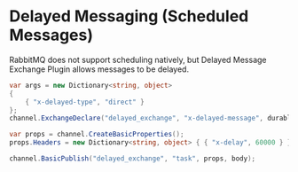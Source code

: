
# Delayed Messaging (Scheduled Messages)
RabbitMQ does not support scheduling natively, but Delayed Message Exchange Plugin allows messages to be delayed.
```cs
var args = new Dictionary<string, object>
{
    { "x-delayed-type", "direct" }
};
channel.ExchangeDeclare("delayed_exchange", "x-delayed-message", durable: true, arguments: args);

var props = channel.CreateBasicProperties();
props.Headers = new Dictionary<string, object> { { "x-delay", 60000 } }; // Delay of 60 seconds

channel.BasicPublish("delayed_exchange", "task", props, body);
```